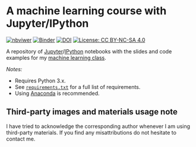 # A machine learning course with Jupyter/IPython

[![nbviwer](https://img.shields.io/badge/View%20in-nbviewer-orange.svg)](http://nbviewer.jupyter.org/github/lmarti/machine-learning/tree/master/)
[![Binder](http://mybinder.org/badge.svg)](http://mybinder.org/repo/lmarti/machine-learning)
[![DOI](https://zenodo.org/badge/DOI/10.5281/zenodo.495739.svg)](https://doi.org/10.5281/zenodo.495739)
[![License: CC BY-NC-SA 4.0](https://img.shields.io/badge/License-CC%20BY--NC--SA%204.0-lightgrey.svg)](http://creativecommons.org/licenses/by-nc-sa/4.0/)

A repository of [Jupyter](https://www.jupyter.org)/[IPython](https://www.ipython.org) notebooks with the slides and code examples for my [machine learning class](http://lmarti.com/ml-2017-1).

*Notes:* 
* Requires Python 3.x. 
* See [`requirements.txt`](https://github.com/lmarti/machine-learning/blob/master/requirements.txt) for a full list of requirements. 
* Using [Anaconda](https://www.continuum.io/downloads) is recommended.

## Third-party images and materials usage note

I have tried to acknowledge the corresponding author whenever I am using third-party materials. If you find any misattributions do not hesitate to contact me.
